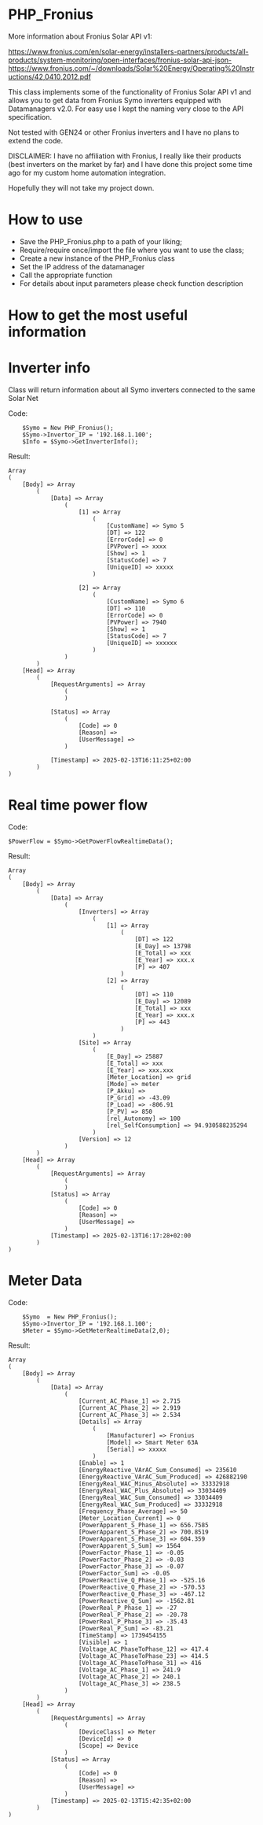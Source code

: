 # PHP_Fronius
More information about Fronius Solar API v1:

https://www.fronius.com/en/solar-energy/installers-partners/products/all-products/system-monitoring/open-interfaces/fronius-solar-api-json-
https://www.fronius.com/~/downloads/Solar%20Energy/Operating%20Instructions/42,0410,2012.pdf

This class implements some of the functionality of Fronius Solar API v1 and allows you to get data from Fronius Symo inverters equipped with Datamanagers v2.0. For easy use I kept the naming very close to the API specification.

Not tested with GEN24 or other Fronius inverters and I have no plans to extend the code.

DISCLAIMER: I have no affiliation with Fronius, I really like their products (best inverters on the market by far) and I have done this project some time ago for my custom home automation integration. 

Hopefully they will not take my project down.

# How to use
- Save the PHP_Fronius.php to a path of your liking;
- Require/require once/import the file where you want to use the class;
- Create a new instance of the PHP_Fronius class
- Set the IP address of the datamanager
- Call the appropriate function
- For details about input parameters please check function description

# How to get the most useful information
# Inverter info
Class will return information about all Symo inverters connected to the same Solar Net

Code:
```
	$Symo = New PHP_Fronius();
	$Symo->Invertor_IP = '192.168.1.100';
	$Info = $Symo->GetInverterInfo();
```
Result:
```
Array
(
    [Body] => Array
        (
            [Data] => Array
                (
                    [1] => Array
                        (
                            [CustomName] => Symo 5
                            [DT] => 122
                            [ErrorCode] => 0
                            [PVPower] => xxxx
                            [Show] => 1
                            [StatusCode] => 7
                            [UniqueID] => xxxxx
                        )

                    [2] => Array
                        (
                            [CustomName] => Symo 6
                            [DT] => 110
                            [ErrorCode] => 0
                            [PVPower] => 7940
                            [Show] => 1
                            [StatusCode] => 7
                            [UniqueID] => xxxxxx
                        )
                )
        )
    [Head] => Array
        (
            [RequestArguments] => Array
                (
                )

            [Status] => Array
                (
                    [Code] => 0
                    [Reason] => 
                    [UserMessage] => 
                )

            [Timestamp] => 2025-02-13T16:11:25+02:00
        )
)
```
# Real time power flow
Code:
```
$PowerFlow = $Symo->GetPowerFlowRealtimeData();
```
Result:
```
Array
(
    [Body] => Array
        (
            [Data] => Array
                (
                    [Inverters] => Array
                        (
                            [1] => Array
                                (
                                    [DT] => 122
                                    [E_Day] => 13798
                                    [E_Total] => xxx
                                    [E_Year] => xxx.x
                                    [P] => 407
                                )
                            [2] => Array
                                (
                                    [DT] => 110
                                    [E_Day] => 12089
                                    [E_Total] => xxx
                                    [E_Year] => xxx.x
                                    [P] => 443
                                )
                        )
                    [Site] => Array
                        (
                            [E_Day] => 25887
                            [E_Total] => xxx
                            [E_Year] => xxx.xxx
                            [Meter_Location] => grid
                            [Mode] => meter
                            [P_Akku] => 
                            [P_Grid] => -43.09
                            [P_Load] => -806.91
                            [P_PV] => 850
                            [rel_Autonomy] => 100
                            [rel_SelfConsumption] => 94.930588235294
                        )
                    [Version] => 12
                )
        )
    [Head] => Array
        (
            [RequestArguments] => Array
                (
                )
            [Status] => Array
                (
                    [Code] => 0
                    [Reason] => 
                    [UserMessage] => 
                )
            [Timestamp] => 2025-02-13T16:17:28+02:00
        )
)
```

# Meter Data

Code:
```
	$Symo  = New PHP_Fronius();
	$Symo->Invertor_IP = '192.168.1.100';
	$Meter = $Symo->GetMeterRealtimeData(2,0);
 ```
Result:
```
Array
(
    [Body] => Array
        (
            [Data] => Array
                (
                    [Current_AC_Phase_1] => 2.715
                    [Current_AC_Phase_2] => 2.919
                    [Current_AC_Phase_3] => 2.534
                    [Details] => Array
                        (
                            [Manufacturer] => Fronius
                            [Model] => Smart Meter 63A
                            [Serial] => xxxxx
                        )
                    [Enable] => 1
                    [EnergyReactive_VArAC_Sum_Consumed] => 235610
                    [EnergyReactive_VArAC_Sum_Produced] => 426882190
                    [EnergyReal_WAC_Minus_Absolute] => 33332918
                    [EnergyReal_WAC_Plus_Absolute] => 33034409
                    [EnergyReal_WAC_Sum_Consumed] => 33034409
                    [EnergyReal_WAC_Sum_Produced] => 33332918
                    [Frequency_Phase_Average] => 50
                    [Meter_Location_Current] => 0
                    [PowerApparent_S_Phase_1] => 656.7585
                    [PowerApparent_S_Phase_2] => 700.8519
                    [PowerApparent_S_Phase_3] => 604.359
                    [PowerApparent_S_Sum] => 1564
                    [PowerFactor_Phase_1] => -0.05
                    [PowerFactor_Phase_2] => -0.03
                    [PowerFactor_Phase_3] => -0.07
                    [PowerFactor_Sum] => -0.05
                    [PowerReactive_Q_Phase_1] => -525.16
                    [PowerReactive_Q_Phase_2] => -570.53
                    [PowerReactive_Q_Phase_3] => -467.12
                    [PowerReactive_Q_Sum] => -1562.81
                    [PowerReal_P_Phase_1] => -27
                    [PowerReal_P_Phase_2] => -20.78
                    [PowerReal_P_Phase_3] => -35.43
                    [PowerReal_P_Sum] => -83.21
                    [TimeStamp] => 1739454155
                    [Visible] => 1
                    [Voltage_AC_PhaseToPhase_12] => 417.4
                    [Voltage_AC_PhaseToPhase_23] => 414.5
                    [Voltage_AC_PhaseToPhase_31] => 416
                    [Voltage_AC_Phase_1] => 241.9
                    [Voltage_AC_Phase_2] => 240.1
                    [Voltage_AC_Phase_3] => 238.5
                )
        )
    [Head] => Array
        (
            [RequestArguments] => Array
                (
                    [DeviceClass] => Meter
                    [DeviceId] => 0
                    [Scope] => Device
                )
            [Status] => Array
                (
                    [Code] => 0
                    [Reason] => 
                    [UserMessage] => 
                )
            [Timestamp] => 2025-02-13T15:42:35+02:00
        )
)
```

